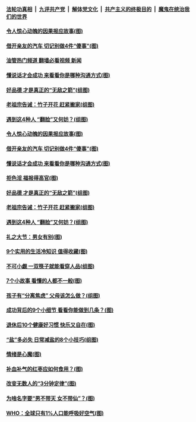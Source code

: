 ####  [法轮功真相](../../../../basic/blob/master/README.md?t=05020401) &nbsp;|&nbsp; [九评共产党](../../../../9ping.md/blob/master/README.md?t=05020401) &nbsp;|&nbsp; [解体党文化](../../../../jtdwh.md/blob/master/README.md?t=05020401)  &nbsp;|&nbsp; [共产主义的终极目的](../../../../gczydzjmd.md/blob/master/README.md?t=05020401) &nbsp;|&nbsp; [魔鬼在统治我们的世界](../../../../mgztzwmdsj.md/blob/master/README.md?t=05020401) 

#### [令人惊心动魄的因果报应故事(图)](../pages/p8/1004731.md?t=05020401) 

#### [借开亲友的汽车 切记别做4件“傻事”(图)](../pages/p8/1005119.md?t=05020401) 

#### [油管热门频道 翻墙必看视频 新闻](http://45.76.130.85:81/youtube.html?05020401)

#### [懂说话才会成功 来看看你是哪种沟通方式(图)](../pages/p8/1004747.md?t=05020401) 

#### [好品德 才是真正的“无敌之箭”(组图)](../pages/p8/1005061.md?t=05020401) 

#### [老祖宗告诫：竹子开花 赶紧搬家(组图)](../pages/p8/1005035.md?t=05020401) 

#### [遇到这4种人 “翻脸”又何妨？(组图)](../pages/p8/1004847.md?t=05020401) 

#### [令人惊心动魄的因果报应故事(图)](../pages/p8/1004731.md?t=05020401) 

#### [借开亲友的汽车 切记别做4件“傻事”(图)](../pages/p8/1005119.md?t=05020401) 

#### [懂说话才会成功 来看看你是哪种沟通方式(图)](../pages/p8/1004747.md?t=05020401) 

#### [拒色淫 福报得高官(图)](../pages/p8/1004935.md?t=05020401) 

#### [好品德 才是真正的“无敌之箭”(组图)](../pages/p8/1005061.md?t=05020401) 

#### [老祖宗告诫：竹子开花 赶紧搬家(组图)](../pages/p8/1005035.md?t=05020401) 

#### [遇到这4种人 “翻脸”又何妨？(组图)](../pages/p8/1004847.md?t=05020401) 

#### [礼之大节：男女有别(图)](../pages/p8/1004937.md?t=05020401) 

#### [9个实用的生活冷知识 值得收藏(图)](../pages/p8/1004730.md?t=05020401) 

#### [不可小觑 一双筷子就能看穿人品(组图)](../pages/p8/1004950.md?t=05020401) 

#### [7个小故事 看懂的人都不一般(图)](../pages/p8/1004728.md?t=05020401) 

#### [孩子有“分离焦虑” 父母该怎么做？(组图)](../pages/p8/1004670.md?t=05020401) 

#### [成功背后的9个小细节 看看你能做到几条？(图)](../pages/p8/1004665.md?t=05020401) 

#### [退休后10个健康好习惯 快乐又自在(图)](../pages/p8/1004447.md?t=05020401) 

#### [“盐”多必失 日常减盐的8个小技巧(组图)](../pages/p8/1004764.md?t=05020401) 

#### [情绪是心魔(图)](../pages/p8/1004739.md?t=05020401) 

#### [补血补气的红枣应如何食用？(图)](../pages/p8/1004445.md?t=05020401) 

#### [改变无数人的“3分钟定律”(图)](../pages/p8/1004197.md?t=05020401) 

#### [为啥名字要“男不带天 女不带仙”？(图)](../pages/p8/1004425.md?t=05020401) 

#### [WHO：全球只有1%人口能呼吸好空气(图)](../pages/p8/1003937.md?t=05020401) 

<img src='http://gfw-breaker.win/goodnews/indexes/p8.md' width='0px' height='0px'/>
